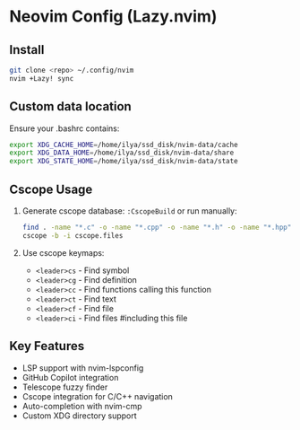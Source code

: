 # Neovim Config (Lazy.nvim)

## Install
```bash
git clone <repo> ~/.config/nvim
nvim +Lazy! sync
```

## Custom data location
Ensure your .bashrc contains:
```bash
export XDG_CACHE_HOME=/home/ilya/ssd_disk/nvim-data/cache
export XDG_DATA_HOME=/home/ilya/ssd_disk/nvim-data/share  
export XDG_STATE_HOME=/home/ilya/ssd_disk/nvim-data/state
```

## Cscope Usage
1. Generate cscope database: `:CscopeBuild` or run manually:
   ```bash
   find . -name "*.c" -o -name "*.cpp" -o -name "*.h" -o -name "*.hpp" > cscope.files
   cscope -b -i cscope.files
   ```

2. Use cscope keymaps:
   - `<leader>cs` - Find symbol
   - `<leader>cg` - Find definition  
   - `<leader>cc` - Find functions calling this function
   - `<leader>ct` - Find text
   - `<leader>cf` - Find file
   - `<leader>ci` - Find files #including this file

## Key Features
- LSP support with nvim-lspconfig
- GitHub Copilot integration
- Telescope fuzzy finder
- Cscope integration for C/C++ navigation
- Auto-completion with nvim-cmp
- Custom XDG directory support


